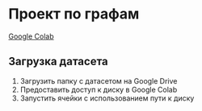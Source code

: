 # Проект по графам
[Google Colab](https://colab.research.google.com/github/Kiruha01/graphs/blob/master/Untitled.ipynb)

## Загрузка датасета
1. Загрузить папку с датасетом на Google Drive
2. Предоставить доступ к диску в Google Colab
3. Запустить ячейки с использованием пути к диску
